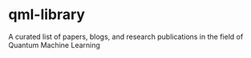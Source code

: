 # qml-library
A curated list of papers, blogs, and research publications in the field of Quantum Machine Learning
